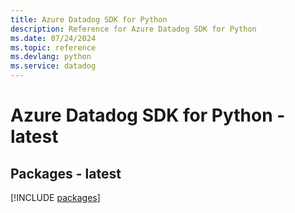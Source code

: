```yaml
---
title: Azure Datadog SDK for Python
description: Reference for Azure Datadog SDK for Python
ms.date: 07/24/2024
ms.topic: reference
ms.devlang: python
ms.service: datadog
---
```

# Azure Datadog SDK for Python - latest
## Packages - latest
[!INCLUDE [packages](datadog-index.md)]